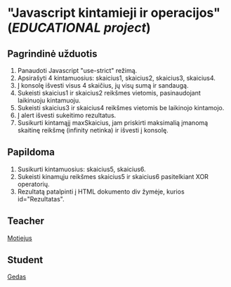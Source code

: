 # "Javascript kintamieji ir operacijos" (*EDUCATIONAL project*)

## Pagrindinė užduotis

1. Panaudoti Javascript "use-strict" režimą.
2. Apsirašyti 4 kintamuosius: skaicius1, skaicius2, skaicius3, skaicius4.
3. Į konsolę išvesti visus 4 skaičius, jų visų sumą ir sandaugą.
3. Sukeisti skaicius1 ir skaicius2 reikšmes vietomis, pasinaudojant laikinuoju kintamuoju.
4. Sukeisti skaicius3 ir skaicius4 reikšmes vietomis be laikinojo kintamojo.
5. Į alert išvesti sukeitimo rezultatus.
6. Susikurti kintamąjį maxSkaicius, jam priskirti maksimalią įmanomą skaitinę reikšmę (infinity netinka) ir išvesti į konsolę.

## Papildoma

1. Susikurti kintamuosius: skaicius5, skaicius6.
2. Sukeisti kinamųju reikšmes skaicius5 ir skaicius6 pasitelkiant XOR operatorių.
3. Rezultatą patalpinti į HTML dokumento div žymėje, kurios id="Rezultatas".

## Teacher

[Motiejus](https://github.com/motiejus1)

## Student

[Gedas](https://github.com/gedaspupa)
